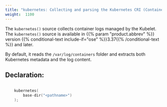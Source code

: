 ```yaml
---
title: "kubernetes: Collecting and parsing the Kubernetes CRI (Container Runtime Interface) format"
weight:  1100
---
```

<!-- DISCLAIMER: This file is based on the syslog-ng Open Source Edition documentation https://github.com/balabit/syslog-ng-ose-guides/commit/2f4a52ee61d1ea9ad27cb4f3168b95408fddfdf2 and is used under the terms of The syslog-ng Open Source Edition Documentation License. The file has been modified by Axoflow. -->

The `kubernetes()` source collects container logs managed by the Kubelet. The `kubernetes()` source is available in {{% param "product.abbrev" %}} version {{% conditional-text include-if="ose" %}}3.37{{% /conditional-text %}} and later.

By default, it reads the `/var/log/containers` folder and extracts both Kubernetes metadata and the log content.


## Declaration:

```c

    kubernetes(
        base-dir("<pathname>")
    );

```

